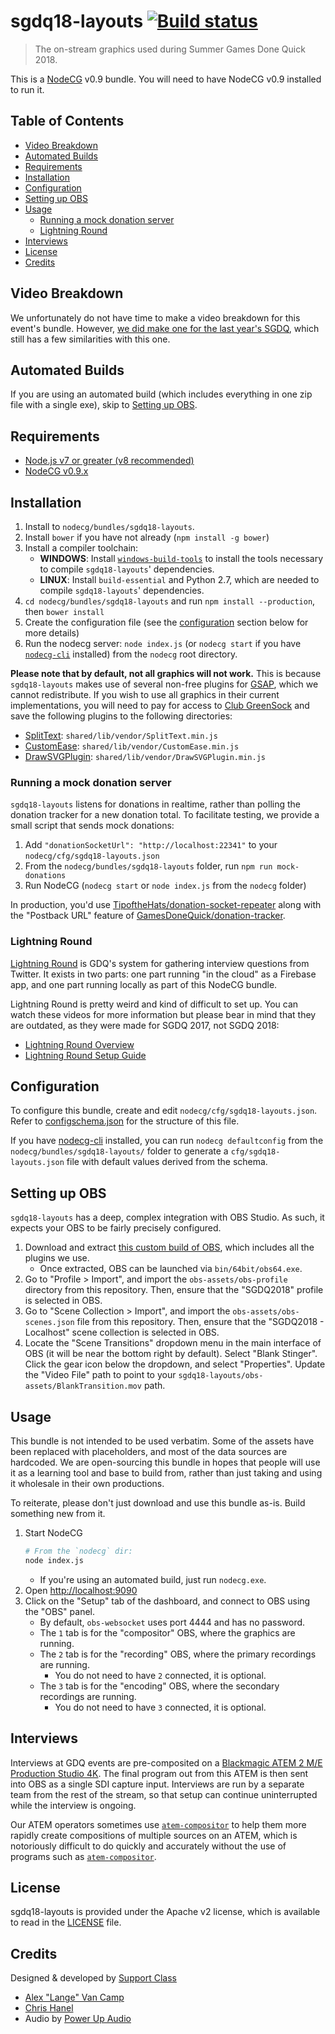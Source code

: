 # sgdq18-layouts [![Build status](https://ci.appveyor.com/api/projects/status/dvcth5b511s4ksob/branch/master?svg=true)](https://ci.appveyor.com/project/supportclass/sgdq18-layouts/branch/master)

> The on-stream graphics used during Summer Games Done Quick 2018.

This is a [NodeCG](http://github.com/nodecg/nodecg) v0.9 bundle. You will need to have NodeCG v0.9 installed to run it.

## Table of Contents
- [Video Breakdown](#video-breakdown)
- [Automated Builds](#automated-builds)
- [Requirements](#requirements)
- [Installation](#installation)
- [Configuration](#configuration)
- [Setting up OBS](#setting-up-obs)
- [Usage](#usage)
  - [Running a mock donation server](#running-a-mock-donation-server)
  - [Lightning Round](#lightning-round)
- [Interviews](#interviews)
- [License](#license)
- [Credits](#credits)

## Video Breakdown
We unfortunately do not have time to make a video breakdown for this event's bundle. However, [we did make one for the last year's SGDQ](https://www.youtube.com/watch?v=vBAZXchbI3U&list=PLTEhlYdONYxv1wk2FsIpEz92X3x2E7bSx), which still has a few similarities with this one.

## Automated Builds
If you are using an automated build (which includes everything in one zip file with a single exe), skip to [Setting up OBS](#setting-up-obs).

## Requirements
- [Node.js v7 or greater (v8 recommended)](https://nodejs.org/)
- [NodeCG v0.9.x](https://github.com/nodecg/nodecg/releases)

## Installation
1. Install to `nodecg/bundles/sgdq18-layouts`.
2. Install `bower` if you have not already (`npm install -g bower`)
3. Install a compiler toolchain:
	- **WINDOWS**: Install [`windows-build-tools`](https://www.npmjs.com/package/windows-build-tools) to install the tools necessary to compile `sgdq18-layouts`' dependencies.
	- **LINUX**: Install `build-essential` and Python 2.7, which are needed to compile `sgdq18-layouts`' dependencies.
4. `cd nodecg/bundles/sgdq18-layouts` and run `npm install --production`, then `bower install`
5. Create the configuration file (see the [configuration](#configuration) section below for more details)
6. Run the nodecg server: `node index.js` (or `nodecg start` if you have [`nodecg-cli`](https://github.com/nodecg/nodecg-cli) installed) from the `nodecg` root directory.

**Please note that by default, not all graphics will not work.** This is because `sgdq18-layouts` makes use of several non-free plugins for [GSAP](https://greensock.com), which we cannot redistribute. If you wish to use all graphics in their current implementations, you will need to pay for access to [Club GreenSock](https://greensock.com/club) and save the following plugins to the following directories:
- [SplitText](https://greensock.com/SplitText): `shared/lib/vendor/SplitText.min.js`
- [CustomEase](https://greensock.com/customease): `shared/lib/vendor/CustomEase.min.js`
- [DrawSVGPlugin](https://greensock.com/drawSVG): `shared/lib/vendor/DrawSVGPlugin.min.js`

### Running a mock donation server
`sgdq18-layouts` listens for donations in realtime, rather than polling the donation tracker for a new donation total. To facilitate testing,
we provide a small script that sends mock donations:

1. Add `"donationSocketUrl": "http://localhost:22341"` to your `nodecg/cfg/sgdq18-layouts.json`
2. From the `nodecg/bundles/sgdq18-layouts` folder, run `npm run mock-donations`
3. Run NodeCG (`nodecg start` or `node index.js` from the `nodecg` folder)

In production, you'd use [TipoftheHats/donation-socket-repeater](https://github.com/TipoftheHats/donation-socket-repeater) along with the "Postback URL" feature of [GamesDoneQuick/donation-tracker](https://github.com/GamesDoneQuick/donation-tracker).

### Lightning Round
[Lightning Round](https://github.com/GamesDoneQuick/lightning-round) is GDQ's system for gathering interview questions from Twitter. It exists in two parts: one part running "in the cloud" as a Firebase app, and one part running locally as part of this NodeCG bundle.

Lightning Round is pretty weird and kind of difficult to set up. You can watch these videos for more information but please bear in mind that they are outdated, as they were made for SGDQ 2017, not SGDQ 2018:
- [Lightning Round Overview](https://www.youtube.com/watch?v=-qzIfS7KxCQ&index=4&list=PLTEhlYdONYxv1wk2FsIpEz92X3x2E7bSx)
- [Lightning Round Setup Guide](https://www.youtube.com/watch?v=Uz_99-bJzyc&index=12&list=PLTEhlYdONYxv1wk2FsIpEz92X3x2E7bSx)

## Configuration
To configure this bundle, create and edit `nodecg/cfg/sgdq18-layouts.json`.  
Refer to [configschema.json](configschema.json) for the structure of this file.

If you have [nodecg-cli](https://github.com/nodecg/nodecg-cli) installed, you can run `nodecg defaultconfig` from the `nodecg/bundles/sgdq18-layouts/` folder to generate a `cfg/sgdq18-layouts.json` file with default values derived from the schema.

## Setting up OBS
`sgdq18-layouts` has a deep, complex integration with OBS Studio. As such, it expects your OBS to be fairly precisely configured.

1. Download and extract [this custom build of OBS](https://www.dropbox.com/s/m0yvlkh0zpqpr8b/SGDQ-OBS-bdd384b-gdq-crop.zip?dl=1), which includes all the plugins we use.  
   	- Once extracted, OBS can be launched via `bin/64bit/obs64.exe`.  
2. Go to "Profile > Import", and import the `obs-assets/obs-profile` directory from this repository. Then, ensure that the "SGDQ2018" profile is selected in OBS.  
3. Go to "Scene Collection > Import", and import the `obs-assets/obs-scenes.json` file from this repository. Then, ensure that the "SGDQ2018 - Localhost" scene collection is selected in OBS.  
4. Locate the "Scene Transitions" dropdown menu in the main interface of OBS (it will be near the bottom right by default). Select "Blank Stinger". Click the gear icon below the dropdown, and select "Properties". Update the "Video File" path to point to your `sgdq18-layouts/obs-assets/BlankTransition.mov` path. 

## Usage
This bundle is not intended to be used verbatim. Some of the assets have been replaced with placeholders, and most of the data sources are hardcoded. We are open-sourcing this bundle in hopes that people will use it as a learning tool and base to build from, rather than just taking and using it wholesale in their own productions.

To reiterate, please don't just download and use this bundle as-is. Build something new from it.

1. Start NodeCG
	```bash
	# From the `nodecg` dir:
	node index.js
	```
	- If you're using an automated build, just run `nodecg.exe`.
2. Open [http://localhost:9090](http://localhost:9090)
3. Click on the "Setup" tab of the dashboard, and connect to OBS using the "OBS" panel.
	- By default, `obs-websocket` uses port 4444 and has no password.
	- The `1` tab is for the "compositor" OBS, where the graphics are running.
	- The `2` tab is for the "recording" OBS, where the primary recordings are running.
		- You do not need to have `2` connected, it is optional.
	- The `3` tab is for the "encoding" OBS, where the secondary recordings are running.
		- You do not need to have `3` connected, it is optional.
		
## Interviews
Interviews at GDQ events are pre-composited on a [Blackmagic ATEM 2 M/E Production Studio 4K](https://www.blackmagicdesign.com/products/atem). The final program out from this ATEM is then sent into OBS as a single SDI capture input. Interviews are run by a separate team from the rest of the stream, so that setup can continue uninterrupted while the interview is ongoing.

Our ATEM operators sometimes use [`atem-compositor`](https://github.com/TipoftheHats/atem-compositor) to help them more rapidly create compositions of multiple sources on an ATEM, which is notoriously difficult to do quickly and accurately without the use of programs such as [`atem-compositor`](https://github.com/TipoftheHats/atem-compositor). 

## License
sgdq18-layouts is provided under the Apache v2 license, which is available to read in the [LICENSE](LICENSE) file.

## Credits
Designed & developed by [Support Class](https://supportclass.net/)
 - [Alex "Lange" Van Camp](https://twitter.com/VanCamp/)  
 - [Chris Hanel](https://twitter.com/ChrisHanel)
 - Audio by [Power Up Audio](http://powerupaudio.com/)
